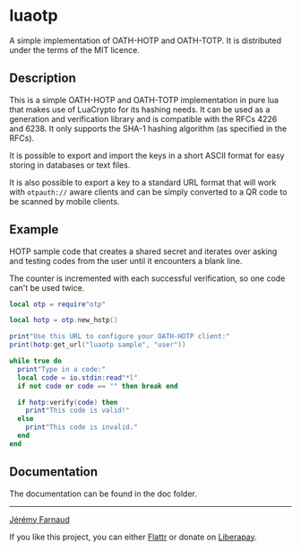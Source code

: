 # luaotp

A simple implementation of OATH-HOTP and OATH-TOTP. It is distributed
under the terms of the MIT licence.

## Description

This is a simple OATH-HOTP and OATH-TOTP implementation in pure lua
that makes use of LuaCrypto for its hashing needs. It can be used as
a generation and verification library and is compatible with the
RFCs 4226 and 6238. It only supports the SHA-1 hashing algorithm
(as specified in the RFCs).

It is possible to export and import the keys in a short ASCII format
for easy storing in databases or text files.

It is also possible to export a key to a standard URL format that
will work with ``otpauth://`` aware clients and can be simply converted
to a QR code to be scanned by mobile clients.

## Example

HOTP sample code that creates a shared secret and iterates over asking
and testing codes from the user until it encounters a blank line.

The counter is incremented with each successful verification, so one
code can't be used twice.

```lua
local otp = require"otp"

local hotp = otp.new_hotp()

print"Use this URL to configure your OATH-HOTP client:"
print(hotp:get_url("luaotp sample", "user"))

while true do
  print"Type in a code:"
  local code = io.stdin:read"*l"
  if not code or code == "" then break end

  if hotp:verify(code) then
    print"This code is valid!"
  else
    print"This code is invalid."
  end
end
```

## Documentation

The documentation can be found in the doc folder.

---

[Jérémy Farnaud](http://jf.almel.fr/)

If you like this project, you can either [Flattr](https://flattr.com/profile/remjey) or donate on [Liberapay](https://liberapay.com/remjey).
